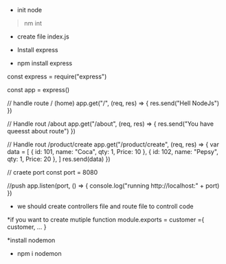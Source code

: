 - init node
> nm int
- create file index.js

* Install express
- npm install express



const express = require("express")

const app = express()

// handle route / (home)
app.get("/", (req, res) => {
    res.send("Hell NodeJs")
})

// Handle rout /about
app.get("/about", (req, res) => {
    res.send("You have queesst about route")
})

// Handle rout /product/create
app.get("/product/create", (req, res) => {
    var data = [
        {
            id: 101,
            name: "Coca",
            qty: 1,
            Price: 10
        },
        {
            id: 102,
            name: "Pepsy",
            qty: 1,
            Price: 20
        },
    ]
    res.send(data)
})

// craete port
const port = 8080

//push 
app.listen(port, () => {
    console.log("running http://localhost:" + port)
})


* we should create controllers file and route file to controll code

*if you want to create mutiple function
 module.exports = customer ={
    customer,
     ...
 }



*install nodemon
- npm i nodemon